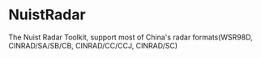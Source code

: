 # NuistRadar
The Nuist Radar Toolkit, support most of China's radar formats(WSR98D, CINRAD/SA/SB/CB, CINRAD/CC/CCJ, CINRAD/SC)
